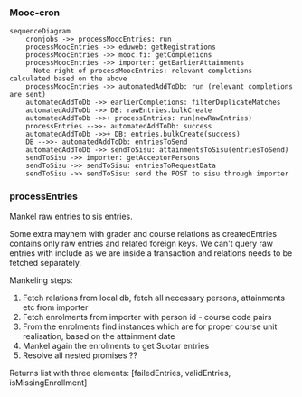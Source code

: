 ### Mooc-cron

```mermaid
sequenceDiagram
    cronjobs ->> processMoocEntries: run
    processMoocEntries ->> eduweb: getRegistrations
    processMoocEntries ->> mooc.fi: getCompletions
    processMoocEntries ->> importer: getEarlierAttainments
      Note right of processMoocEntries: relevant completions calculated based on the above
    processMoocEntries ->> automatedAddToDb: run (relevant completions are sent)
    automatedAddToDb ->> earlierCompletions: filterDuplicateMatches
    automatedAddToDb ->> DB: rawEntries.bulkCreate
    automatedAddToDb ->>+ processEntries: run(newRawEntries)
    processEntries -->>- automatedAddToDb: success
    automatedAddToDb ->>+ DB: entries.bulkCreate(success)
    DB -->>- automatedAddToDb: entriesToSend
    automatedAddToDb ->> sendToSisu: attainmentsToSisu(entriesToSend)
    sendToSisu ->> importer: getAcceptorPersons
    sendToSisu ->> sendToSisu: entriesToRequestData
    sendToSisu ->> sendToSisu: send the POST to sisu through importer
```

### processEntries

Mankel raw entries to sis entries.

Some extra mayhem with grader and course relations as createdEntries contains only raw entries and related foreign keys. We can't query raw entries with include as we are inside a transaction and relations needs to be fetched separately.

Mankeling steps:

1. Fetch relations from local db, fetch all necessary persons, attainments etc from importer
2. Fetch enrolments from importer with person id - course code pairs
3. From the enrolments find instances which are for proper course unit realisation, based on the attainment date
4. Mankel again the enrolments to get Suotar entries
5. Resolve all nested promises ??
 
Returns list with three elements:
 [failedEntries, validEntries, isMissingEnrollment]
